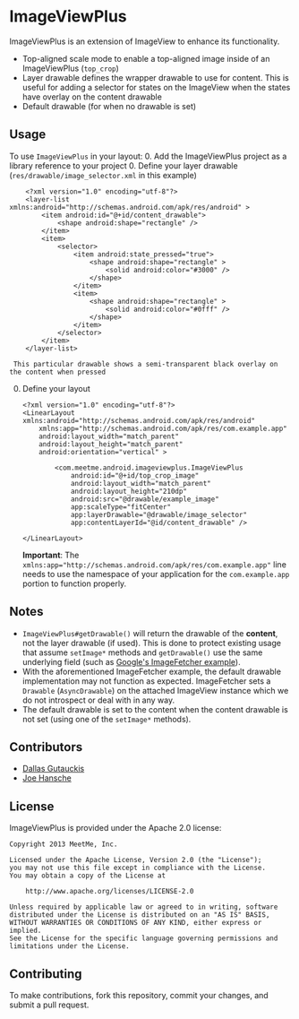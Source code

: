# ImageViewPlus
ImageViewPlus is an extension of ImageView to enhance its functionality.
 - Top-aligned scale mode to enable a top-aligned image inside of an ImageViewPlus (`top_crop`)
 - Layer drawable defines the wrapper drawable to use for content. This is useful for adding a selector for states on the ImageView when the states have overlay on the content drawable
 - Default drawable (for when no drawable is set)

## Usage
To use `ImageViewPlus` in your layout:
 0. Add the ImageViewPlus project as a library reference to your project
 0. Define your layer drawable (`res/drawable/image_selector.xml` in this example)

        <?xml version="1.0" encoding="utf-8"?>
        <layer-list xmlns:android="http://schemas.android.com/apk/res/android" >
            <item android:id="@+id/content_drawable">
                <shape android:shape="rectangle" />
            </item>
            <item>
                <selector>
                    <item android:state_pressed="true">
                        <shape android:shape="rectangle" >
                            <solid android:color="#3000" />
                        </shape>
                    </item>
                    <item>
                        <shape android:shape="rectangle" >
                            <solid android:color="#0fff" />
                        </shape>
                    </item>
                </selector>
            </item>
        </layer-list>

     This particular drawable shows a semi-transparent black overlay on the content when pressed

 0. Define your layout

        <?xml version="1.0" encoding="utf-8"?>
        <LinearLayout xmlns:android="http://schemas.android.com/apk/res/android"
            xmlns:app="http://schemas.android.com/apk/res/com.example.app"
            android:layout_width="match_parent"
            android:layout_height="match_parent"
            android:orientation="vertical" >
            
                <com.meetme.android.imageviewplus.ImageViewPlus
                    android:id="@+id/top_crop_image"
                    android:layout_width="match_parent"
                    android:layout_height="210dp"
                    android:src="@drawable/example_image"
                    app:scaleType="fitCenter"
                    app:layerDrawable="@drawable/image_selector"
                    app:contentLayerId="@id/content_drawable" />
            
        </LinearLayout>
    
    **Important**: The `xmlns:app="http://schemas.android.com/apk/res/com.example.app"` line needs to use the namespace of your application for the `com.example.app` portion to function properly.

## Notes

 * `ImageViewPlus#getDrawable()` will return the drawable of the __content__, not the layer drawable (if used). This is done to protect existing usage that assume `setImage*` methods and `getDrawable()` use the same underlying field (such as [Google's ImageFetcher example](http://developer.android.com/training/displaying-bitmaps/index.html)).
 * With the aforementioned ImageFetcher example, the default drawable implementation may not function as expected. ImageFetcher sets a `Drawable` (`AsyncDrawable`) on the attached ImageView instance which we do not introspect or deal with in any way.
 * The default drawable is set to the content when the content drawable is not set (using one of the `setImage*` methods).

## Contributors
 - [Dallas Gutauckis](http://github.com/dallasgutauckis)
 - [Joe Hansche](http://github.com/madCoder)

## License
ImageViewPlus is provided under the Apache 2.0 license:

    Copyright 2013 MeetMe, Inc.
    
    Licensed under the Apache License, Version 2.0 (the "License");
    you may not use this file except in compliance with the License.
    You may obtain a copy of the License at
    
        http://www.apache.org/licenses/LICENSE-2.0
    
    Unless required by applicable law or agreed to in writing, software
    distributed under the License is distributed on an "AS IS" BASIS,
    WITHOUT WARRANTIES OR CONDITIONS OF ANY KIND, either express or implied.
    See the License for the specific language governing permissions and
    limitations under the License.

## Contributing
To make contributions, fork this repository, commit your changes, and submit a pull request.